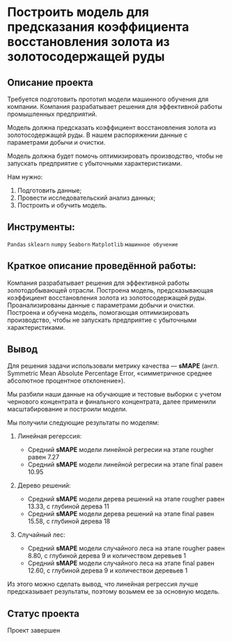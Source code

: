 # Построить модель для предсказания коэффициента восстановления золота из золотосодержащей руды

## Описание проекта

Требуется подготовить прототип модели машинного обучения для компании. Компания разрабатывает решения для эффективной работы промышленных предприятий.

Модель должна предсказать коэффициент восстановления золота из золотосодержащей руды. В нашем распоряжении данные с параметрами добычи и очистки. 

Модель должна будет помочь оптимизировать производство, чтобы не запускать предприятие с убыточными характеристиками.

Нам нужно:

1. Подготовить данные;
2. Провести исследовательский анализ данных;
3. Построить и обучить модель.

## Инструменты:
`Pandas`
`sklearn`
`numpy`
`Seaborn`
`Matplotlib`
`машинное обучение`

## Краткое описание проведённой работы:<br>
Компания разрабатывает решения для эффективной работы золотодобывающей отрасли.
Построена модель, предсказывающая коэффициент восстановления золота из золотосодержащей руды. Проанализированы данные с параметрами добычи и очистки.
Построена и обучена модель, помогающая оптимизировать производство, чтобы не запускать предприятие с убыточными характеристиками.

## Вывод
Для решения задачи использовали метрику качества — **sMAPE** (англ. Symmetric Mean Absolute Percentage Error, «симметричное среднее абсолютное процентное отклонение»).   

Мы разбили наши данные на обучающие и тестовые выборки c учетом чернового концентрата и финального концентрата, далее применили масштабирование и построили модели.  

Мы получили следующие результаты по моделям:  

1) Линейная регерссия:  
    - Средний **sMAPE** модели линейной регресии на этапе rougher равен 7.27   
    - Средний **sMAPE** модели линейной регресии на этапе final равен 10.95   

2) Дерево решений:  
    - Средний **sMAPE** модели дерева решений на этапе rougher равен 13.33, с глубиной дерева 11   
    - Средний **sMAPE** модели дерева решений на этапе final равен 15.58, с глубиной дерева 18   

3) Случайный лес:  
    - Средний **sMAPE** модели случайного леса на этапе rougher равен 8.80, с глубиной дерева 9 и количеством деревьев 1  
    - Средний **sMAPE** модели случайного леса на этапе final равен 12.60, с глубиной дерева 9 и количествои деревьев 1  
    
Из этого можно сделать вывод, что линейная регрессия лучше предсказывает результаты, поэтому возьмем ее за основную модель.

## Статус проекта
Проект завершен

